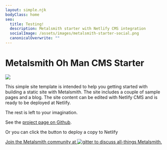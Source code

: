 ```yaml
---
layout: simple.njk
bodyClass: home
seo:
  title: Testing!
  description: Metalsmith starter with Netlify CMS integration
  socialImage: /assets/images/metalsmith-starter-social.png
  canonicalOverwrite: ""
---
```

# Metalsmith Oh Man CMS Starter

![](assets/images/florian-klauer-mk7D-4UCfmg-unsplash.jpg)

This simple site template is intended to help you getting started with building a static site with Metalsmith. The site includes a couple of sample pages and a blog. The site content can be edited with Netlify CMS and is ready to be deployed at Netlify.

The rest is left to your imagination.

See the [project page on Github](https://github.com/wernerglinka/metalsmith-netlify-starter).

Or you can click the button to deploy a copy to Netlify

<a class="gitter-invite" href="https://gitter.im/metalsmith/community" target="_blank" rel="noopener noreferrer">
<p>Join the Metalsmith community at <img src="/assets/images/gitter.png" alt="gitter" /> to discuss all-things Metalsmith.</p>
</a>